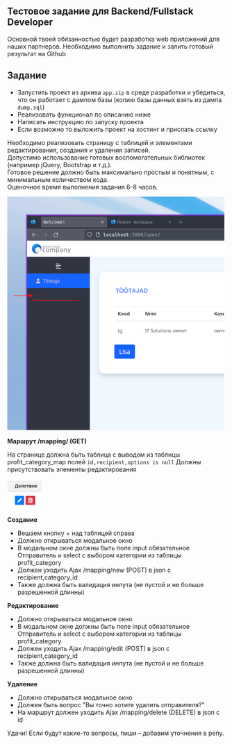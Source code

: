 Тестовое задание для Backend/Fullstack Developer
---

Основной твоей обязанностью будет разработка web приложений для наших партнеров.
Необходимо выполнить задание и залить готовый результат на Github

##
Задание
---

- Запустить проект из архива `app.zip` в среде разработки и убедиться, что он работает с дампом базы (копию базы данных взять из дампа `dump.sql`)
- Реализовать функционал по описанию ниже
- Написать инструкцию по запуску проекта
- Если возможно то выложить проект на хостинг и прислать ссылку

Необходимо реализовать страницу с таблицей и элементами редактирования, создания и удаления записей.  
Допустимо использование готовых воспомогательных библиотек (например jQuery, Bootstrap и т.д.).  
Готовое решение должно быть максимально простым и понятным, с минимальным количеством кода.  
Оценочное время выполнения задания 6-8 часов.

![](test1.png?raw=true)


**Маршрут /mapping/ (GET)**

На странице должна быть таблица с выводом из таблицы profit_category_map полей ```id,recipient,options is null``` Должны присутствовать элементы редактирования

![](test2.png?raw=true)


**Cоздание** 
- Вешаем кнопку + над таблицей справа 
- Должно открываться модальное окно
- В модальном окне должны быть поле input обязательное Отправитель и select с выбором категории из таблицы  profit_category
- Должен уходить Ajax  /mapping/new (POST) в json c recipient,category_id
- Также должна быть валидация инпута (не пустой и не больше разрешенной длинны)

**Редактирование**
- Должно открываться модальное окно
- В модальном окне должны быть поле input обязательное Отправитель и select с выбором категории из таблицы  profit_category
- Должен уходить Ajax  /mapping/edit (POST) в json c recipient,category_id
- Также должна быть валидация инпута (не пустой и не больше разрешенной длинны)

**Удаление**
- Должно открываться модальное окно
- Должен быть вопрос "Вы точно хотите удалить отправителя?"
- На маршрут должен уходить Ajax /mapping/delete (DELETE) в json c id


Удачи! Если будут какие-то вопросы, пиши – добавим уточнения в репу.
